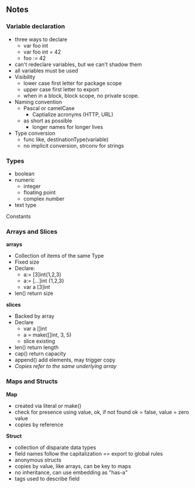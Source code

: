 ## Notes
### Variable declaration
- three ways to declare
    - var foo int
    - var foo int = 42
    - foo := 42
- can't redeclare variables, but we can't shadow them
- all variables must be used
- Visibility
    - lower case first letter for package scope
    - upper case first letter to export
    - when in a block, block scope, no private scope.
- Naming convention
    - Pascal or camelCase
        - Captialize acronyms (HTTP, URL)
    - as short as possible
        - longer names for longer lives
- Type conversion
    - func like, destinationType(variable)
    - no implicit conversion, strconv for strings

### Types
- boolean
- numeric
  - integer
  - floating point
  - complex number
- text type

Constants
### Arrays and Slices
__arrays__
- Collection of items of the same Type
- Fixed size
- Declare:
  - a:= [3]int{1,2,3}
  - a:= [...]int {1,2,3}
  - var a [3]int
- len() return size

__slices__
- Backed by array
- Declare
  - var a []int
  - a = make([]int, 3, 5)
  - slice existing
- len() return length
- cap() return capacity
- append() add elements, may trigger copy
- _Copies refer to  the same underlying array_

### Maps and Structs
__Map__
- created via literal or make()
- check for presence using value, ok, if not found
  ok = false, value = zero value
- copies by reference

__Struct__
- collection of disparate data types
- field names follow the capitalization == export to global rules
- anonymous structs
- copies by value, like arrays, can be key to maps
- no inheritance, can use embedding as "has-a"
- tags used to describe field